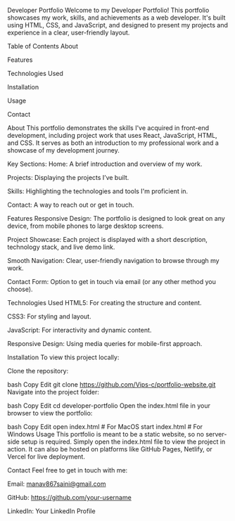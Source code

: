 Developer Portfolio
Welcome to my Developer Portfolio! This portfolio showcases my work, skills, and achievements as a web developer. It's built using HTML, CSS, and JavaScript, and designed to present my projects and experience in a clear, user-friendly layout.

Table of Contents
About

Features

Technologies Used

Installation

Usage

Contact

About
This portfolio demonstrates the skills I've acquired in front-end development, including project work that uses React, JavaScript, HTML, and CSS. It serves as both an introduction to my professional work and a showcase of my development journey.

Key Sections:
Home: A brief introduction and overview of my work.

Projects: Displaying the projects I’ve built.

Skills: Highlighting the technologies and tools I'm proficient in.

Contact: A way to reach out or get in touch.

Features
Responsive Design: The portfolio is designed to look great on any device, from mobile phones to large desktop screens.

Project Showcase: Each project is displayed with a short description, technology stack, and live demo link.

Smooth Navigation: Clear, user-friendly navigation to browse through my work.

Contact Form: Option to get in touch via email (or any other method you choose).

Technologies Used
HTML5: For creating the structure and content.

CSS3: For styling and layout.

JavaScript: For interactivity and dynamic content.

Responsive Design: Using media queries for mobile-first approach.

Installation
To view this project locally:

Clone the repository:

bash
Copy
Edit
git clone https://github.com/Vips-c/portfolio-website.git
Navigate into the project folder:

bash
Copy
Edit
cd developer-portfolio
Open the index.html file in your browser to view the portfolio:

bash
Copy
Edit
open index.html  # For MacOS
start index.html  # For Windows
Usage
This portfolio is meant to be a static website, so no server-side setup is required. Simply open the index.html file to view the project in action. It can also be hosted on platforms like GitHub Pages, Netlify, or Vercel for live deployment.

Contact
Feel free to get in touch with me:



Email: manav867saini@gmail.com

GitHub: https://github.com/your-username

LinkedIn: Your LinkedIn Profile
